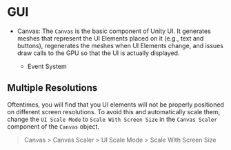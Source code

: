 # GUI

* Canvas: The `Canvas` is the basic component of Unity UI. It generates meshes that represent the UI Elements placed on it (e.g., text and buttons), regenerates the meshes when UI Elements change, and issues draw calls to the GPU so that the UI is actually displayed.

    * Event System


## Multiple Resolutions

Oftentimes, you will find that you UI elements will not be properly positioned on different screen resolutions. To avoid this and automatically scale them, change the `UI Scale Mode` to `Scale With Screen Size` in the `Canvas Scaler` component of the `Canvas` object.

> Canvas > Canvas Scaler > UI Scale Mode > Scale With Screen Size
